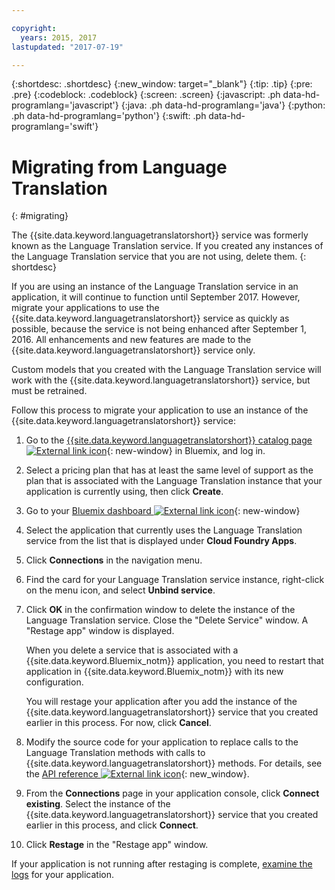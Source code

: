 ```yaml
---

copyright:
  years: 2015, 2017
lastupdated: "2017-07-19"

---
```


{:shortdesc: .shortdesc}
{:new_window: target="_blank"}
{:tip: .tip}
{:pre: .pre}
{:codeblock: .codeblock}
{:screen: .screen}
{:javascript: .ph data-hd-programlang='javascript'}
{:java: .ph data-hd-programlang='java'}
{:python: .ph data-hd-programlang='python'}
{:swift: .ph data-hd-programlang='swift'}

# Migrating from Language Translation
{: #migrating}

The {{site.data.keyword.languagetranslatorshort}} service was formerly known as the Language Translation service. If you created any instances of the Language Translation service that you are not using, delete them.
{: shortdesc}

If you are using an instance of the Language Translation service in an application, it will continue to function until September 2017. However, migrate your applications to use the {{site.data.keyword.languagetranslatorshort}} service as quickly as possible, because the service is not being enhanced after September 1, 2016. All enhancements and new features are made to the {{site.data.keyword.languagetranslatorshort}} service only.

Custom models that you created with the Language Translation service will work with the {{site.data.keyword.languagetranslatorshort}} service, but must be retrained.

Follow this process to migrate your application to use an instance of the {{site.data.keyword.languagetranslatorshort}} service:

1. Go to the [{{site.data.keyword.languagetranslatorshort}} catalog page ![External link icon](../../icons/launch-glyph.svg "External link icon")](https://console.bluemix.net/catalog/services/language-translator){: new-window} in Bluemix, and log in.
1.  Select a pricing plan that has at least the same level of support as the plan that is associated with the Language Translation instance that your application is currently using, then click **Create**.
1.  Go to your [Bluemix dashboard ![External link icon](../../icons/launch-glyph.svg "External link icon")](https://console.bluemix.net/dashboard/){: new-window}
1.  Select the application that currently uses the Language Translation service from the list that is displayed under **Cloud Foundry Apps**.
1.  Click **Connections** in the navigation menu.
1.  Find the card for your Language Translation service instance, right-click on the menu icon, and select **Unbind service**.
1.  Click **OK** in the confirmation window to delete the instance of the Language Translation service. Close the "Delete Service" window. A "Restage app" window is displayed.

    When you delete a service that is associated with a {{site.data.keyword.Bluemix_notm}} application, you need to restart that application in {{site.data.keyword.Bluemix_notm}} with its new configuration.

    You will restage your application after you add the instance of the {{site.data.keyword.languagetranslatorshort}} service that you created earlier in this process. For now, click **Cancel**.

1.  Modify the source code for your application to replace calls to the Language Translation methods with calls to {{site.data.keyword.languagetranslatorshort}} methods. For details, see the [API reference ![External link icon](../../icons/launch-glyph.svg "External link icon")](https://www.ibm.com/watson/developercloud/language-translator/api/v2/){: new_window}.

1. From the **Connections** page in your application console, click **Connect existing**. Select the instance of the {{site.data.keyword.languagetranslatorshort}} service that you created earlier in this process, and click **Connect**.
1. Click **Restage** in the "Restage app" window.

If your application is not running after restaging is complete, [examine the logs](/docs/services/CloudLogAnalysis/cfapps/logging_cf_apps.html#logging_bluemix_cf_apps_log_methods) for your application.
